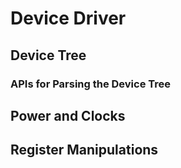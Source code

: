 # Device Driver

## Device Tree

### APIs for Parsing the Device Tree

## Power and Clocks

## Register Manipulations
